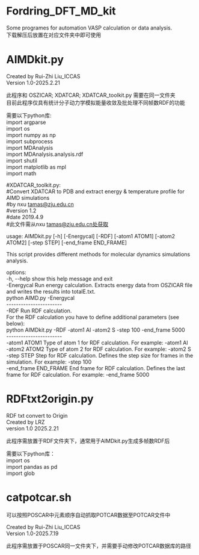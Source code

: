 # Fordring_DFT_MD_kit
Some programes for automation VASP calculation or data analysis.  
下载解压后放置在对应文件夹中即可使用  

# AIMDkit.py
Created by Rui-Zhi Liu_ICCAS  
Version 1.0-2025.2.21  

此程序和 OSZICAR; XDATCAR; XDATCAR_toolkit.py 需要在同一文件夹  
目前此程序仅具有统计分子动力学模拟能量收敛及批处理不同帧数RDF的功能  

需要以下python库:  
import argparse  
import os  
import numpy as np  
import subprocess  
import MDAnalysis  
import MDAnalysis.analysis.rdf  
import shutil  
import matplotlib as mpl  
import math  

#XDATCAR_toolkit.py:  
#Convert XDATCAR to PDB and extract energy & temperature profile for AIMD simulations   
#by nxu tamas@zju.edu.cn  
#version 1.2  
#date 2019.4.9  
#此文件需从nxu tamas@zju.edu.cn处获取  

usage: AIMDkit.py [-h] [-Energycal] [-RDF] [-atom1 ATOM1] [-atom2 ATOM2] [-step STEP]
                  [-end_frame END_FRAME]  

This script provides different methods for molecular dynamics simulations analysis.  

options:  
  -h, --help            show this help message and exit  
  -Energycal            Run energy calculation. Extracts energy data from OSZICAR file and writes the results into totalE.txt.  
                        python AIMD.py -Energycal  
                        -----------------------  
  -RDF                  Run RDF calculation.  
                        For the RDF calculation you have to define additional parameters (see below):  
                        python AIMDkit.py -RDF -atom1 Al -atom2 S -step 100 -end_frame 5000  
                        -----------------------  
  -atom1 ATOM1          Type of atom 1 for RDF calculation. For example: -atom1 Al  
  -atom2 ATOM2          Type of atom 2 for RDF calculation. For example: -atom2 S  
  -step STEP            Step for RDF calculation. Defines the step size for frames in the simulation. For example: -step 100  
  -end_frame END_FRAME  End frame for RDF calculation. Defines the last frame for RDF calculation. For example: -end_frame 5000  

# RDFtxt2origin.py
RDF txt convert to Origin  
Created by LRZ  
version 1.0 2025.2.21  

此程序需放置于RDF文件夹下，通常用于AIMDkit.py生成多帧数RDF后  

需要以下python库：  
import os  
import pandas as pd  
import glob  

# catpotcar.sh
可以按照POSCAR中元素顺序自动抓取POTCAR数据至POTCAR文件中  

Created by Rui-Zhi Liu_ICCAS  
Version 1.0-2025.7.19  

此程序需放置于POSCAR同一文件夹下，并需要手动修改POTCAR数据库的路径  

